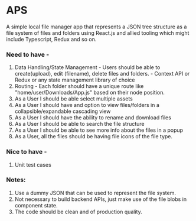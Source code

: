 # APS

A simple local file manager app that represents a JSON tree structure as a file system of files
and folders using React.js and allied tooling which might include Typescript, Redux and so on.
### Need to have -
1. Data Handling/State Management - Users should be able to create(upload), edit (filename), delete files and folders. - Context API or Redux or any state management library of choice
2. Routing - Each folder should have a unique route like "home/user/Downloads/App.js" based on their node position.
3. As a User I should be able select multiple assets
4. As a User I should have and option to view files/folders in a collapsible/expandable cascading view
5. As a User I should have the ability to rename and download files
6. As a User I should be able to search the file structure
7. As a User I should be able to see more info about the files in a popup
8. As a User, all the files should be having file icons of the file type.

### Nice to have -
1. Unit test cases

### Notes:
1. Use a dummy JSON that can be used to represent the file system.
2. Not necessary to build backend APIs, just make use of the file blobs in component state.
3. The code should be clean and of production quality.